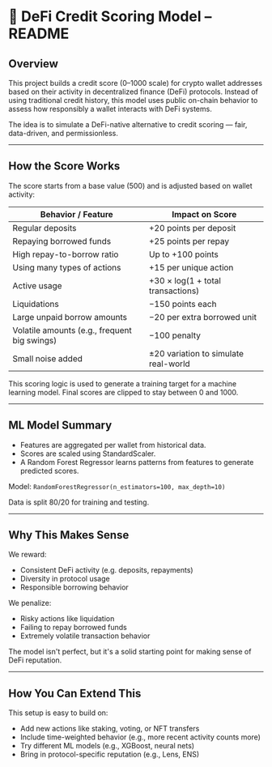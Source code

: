 # 📄 DeFi Credit Scoring Model – README

## Overview
This project builds a credit score (0–1000 scale) for crypto wallet addresses based on their activity in decentralized finance (DeFi) protocols. Instead of using traditional credit history, this model uses public on-chain behavior to assess how responsibly a wallet interacts with DeFi systems.

The idea is to simulate a DeFi-native alternative to credit scoring — fair, data-driven, and permissionless.

---

## How the Score Works

The score starts from a base value (500) and is adjusted based on wallet activity:

| Behavior / Feature          | Impact on Score                          |
|------------------------     |------------------------------------------|
| Regular deposits            | +20 points per deposit                   |
| Repaying borrowed funds     | +25 points per repay                     |
| High repay-to-borrow ratio  | Up to +100 points                        |
| Using many types of actions | +15 per unique action                    |
| Active usage                | +30 × log(1 + total transactions)        |
| Liquidations                | −150 points each                         |
| Large unpaid borrow amounts | −20 per extra borrowed unit              |
| Volatile amounts (e.g., frequent big swings) | −100 penalty            |
| Small noise added           | ±20 variation to simulate real-world     |

This scoring logic is used to generate a training target for a machine learning model. Final scores are clipped to stay between 0 and 1000.

---

## ML Model Summary

- Features are aggregated per wallet from historical data.
- Scores are scaled using StandardScaler.
- A Random Forest Regressor learns patterns from features to generate predicted scores.

Model: `RandomForestRegressor(n_estimators=100, max_depth=10)`

Data is split 80/20 for training and testing.

---

## Why This Makes Sense

We reward:
- Consistent DeFi activity (e.g. deposits, repayments)
- Diversity in protocol usage
- Responsible borrowing behavior

We penalize:
- Risky actions like liquidation
- Failing to repay borrowed funds
- Extremely volatile transaction behavior

The model isn't perfect, but it's a solid starting point for making sense of DeFi reputation.

---

## How You Can Extend This

This setup is easy to build on:
- Add new actions like staking, voting, or NFT transfers
- Include time-weighted behavior (e.g., more recent activity counts more)
- Try different ML models (e.g., XGBoost, neural nets)
- Bring in protocol-specific reputation (e.g., Lens, ENS)
